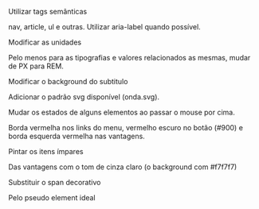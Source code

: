Utilizar tags semânticas

nav, article, ul e outras. Utilizar aria-label quando possível.

Modificar as unidades

Pelo menos para as tipografias e valores relacionados as mesmas, mudar de PX para REM.

Modificar o background do subtitulo

Adicionar o padrão svg disponível (onda.svg).

Mudar os estados de alguns elementos ao passar o mouse por cima.

Borda vermelha nos links do menu, vermelho escuro no botão (#900) e borda esquerda vermelha nas vantagens.

Pintar os itens ímpares

Das vantagens com o tom de cinza claro (o background com #f7f7f7)

Substituir o span decorativo

Pelo pseudo element ideal
